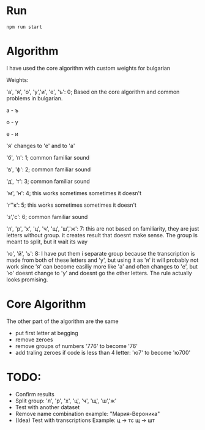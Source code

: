 # Run 
`npm run start`

# Algorithm
I have used the core algorithm with 
custom weights for bulgarian

Weights: 

'а', 'я', 'о', 'у','и', 'е', 'ъ': 0;
Based on the core algorithm and common 
problems in bulgarian. 

а - ъ

о - у

е - и

'я' changes to 'e' and to 'а'
 
'б', 'п': 1; common familiar sound

'в', 'ф': 2; common familiar sound

'д', 'т': 3; common familiar sound

'м', 'н': 4; this works sometimes sometimes it doesn't

'г''к': 5; this works sometimes sometimes it doesn't

'з','с': 6; common familiar sound

'л', 'р', 'х', 'ц', 'ч', 'щ', 'ш','ж': 7: this are not based 
on familiarity, they are just letters without group. 
it creates result that doesnt make sense. 
The group is meant to split, but it wait its way

'ю', 'й', 'ь': 8: I have put them i separate group
because the transcription is made from both of these
letters and 'y', but using it as 'я' it will probably 
not work since 'я' can become easiliy more like 'a' and
often changes to 'е', but 'ю' doesnt change to 'у' 
and doesnt go the other letters. The rule actually 
looks promising.

# Core Algorithm
The other part of the algorithm are the same
- put first letter at begging
- remove zeroes
- remove groups of numbers '776' to become '76'
- add traling zeroes if code is less than 4 letter: 'ю7' to become 'ю700'

# TODO:
- Confirm results
- Split group: 'л', 'р', 'х', 'ц', 'ч', 'щ', 'ш','ж'
- Test with another dataset
- Remove name combination example: "Мария-Вероника"
- (Idea) Test with transcriptions
Example:
ц -> тс
щ -> шт

